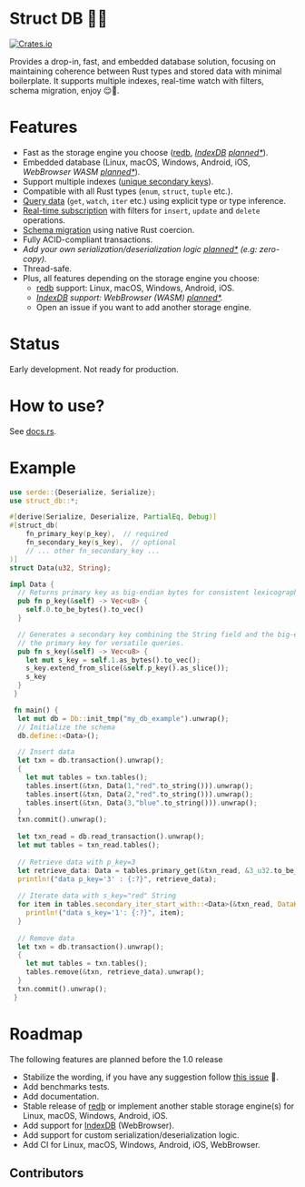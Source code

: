 # Struct DB 🔧🔩 

[![Crates.io](https://img.shields.io/crates/v/struct_db?style=flat-square)](https://crates.io/crates/struct_db)

Provides a drop-in, fast, and embedded database solution, focusing on maintaining coherence between Rust types and stored data with minimal boilerplate. It supports multiple indexes, real-time watch with filters, schema migration, enjoy 😌🍃.

# Features

- Fast as the storage engine you choose ([redb](https://github.com/cberner/redb), _[IndexDB](https://rustwasm.github.io/wasm-bindgen/api/web_sys/struct.IdbDatabase.html) [planned*](#roadmap)_).
- Embedded database (Linux, macOS, Windows, Android, iOS, _WebBrowser WASM [planned*](#roadmap)_).
- Support multiple indexes ([unique secondary keys](https://docs.rs/struct_db/latest/struct_db/trait.ReadableTable.html#method.secondary_get)).
- Compatible with all Rust types (`enum`, `struct`, `tuple` etc.).
- [Query data](https://docs.rs/struct_db/latest/struct_db/trait.ReadableTable.html#method.primary_get) (`get`, `watch`, `iter` etc.) using explicit type or type inference. 
- [Real-time subscription](https://docs.rs/struct_db/latest/struct_db/struct.Db.html#method.primary_watch) with filters for `insert`, `update` and `delete` operations.
- [Schema migration](https://docs.rs/struct_db/latest/struct_db/struct.Tables.html#method.migrate) using native Rust coercion.
- Fully ACID-compliant transactions.
- _Add your own serialization/deserialization logic [planned*](#roadmap) (e.g: zero-copy)._
- Thread-safe.
- Plus, all features depending on the storage engine you choose:
   - [redb](https://github.com/cberner/redb) support: Linux, macOS, Windows, Android, iOS.
   - _[IndexDB](https://rustwasm.github.io/wasm-bindgen/api/web_sys/struct.IdbDatabase.html) support: WebBrowser (WASM) [planned*](#roadmap)._
   - Open an issue if you want to add another storage engine.

# Status

Early development. Not ready for production.

# How to use?

See [docs.rs](https://docs.rs/struct_db/latest/struct_db/).

# Example

```rust
use serde::{Deserialize, Serialize};
use struct_db::*;

#[derive(Serialize, Deserialize, PartialEq, Debug)]
#[struct_db(
    fn_primary_key(p_key),  // required
    fn_secondary_key(s_key),  // optional
    // ... other fn_secondary_key ...
)]
struct Data(u32, String);

impl Data {
  // Returns primary key as big-endian bytes for consistent lexicographical ordering.
  pub fn p_key(&self) -> Vec<u8> {
    self.0.to_be_bytes().to_vec()
  }

  // Generates a secondary key combining the String field and the big-endian bytes of
  // the primary key for versatile queries.
  pub fn s_key(&self) -> Vec<u8> {
    let mut s_key = self.1.as_bytes().to_vec();
    s_key.extend_from_slice(&self.p_key().as_slice());
    s_key
  }
 }

 fn main() {
  let mut db = Db::init_tmp("my_db_example").unwrap();
  // Initialize the schema
  db.define::<Data>();

  // Insert data
  let txn = db.transaction().unwrap();
  {
    let mut tables = txn.tables();
    tables.insert(&txn, Data(1,"red".to_string())).unwrap();
    tables.insert(&txn, Data(2,"red".to_string())).unwrap();
    tables.insert(&txn, Data(3,"blue".to_string())).unwrap();
  }
  txn.commit().unwrap();
   
  let txn_read = db.read_transaction().unwrap();
  let mut tables = txn_read.tables();
   
  // Retrieve data with p_key=3 
  let retrieve_data: Data = tables.primary_get(&txn_read, &3_u32.to_be_bytes()).unwrap().unwrap();
  println!("data p_key='3' : {:?}", retrieve_data);
   
  // Iterate data with s_key="red" String
  for item in tables.secondary_iter_start_with::<Data>(&txn_read, DataKey::s_key, "red".as_bytes()).unwrap() {
    println!("data s_key='1': {:?}", item);
  }
   
  // Remove data
  let txn = db.transaction().unwrap();
  {
    let mut tables = txn.tables();
    tables.remove(&txn, retrieve_data).unwrap();
  }
  txn.commit().unwrap();
 }
```

# Roadmap

The following features are planned before the 1.0 release

- Stabilize the wording, if you have any suggestion follow [this issue](https://github.com/vincent-herlemont/struct_db/issues/1) 🙏.
- Add benchmarks tests. 
- Add documentation.
- Stable release of [redb](https://github.com/cberner/redb) or implement another stable storage engine(s) for Linux, macOS, Windows, Android, iOS.
- Add support for [IndexDB](https://rustwasm.github.io/wasm-bindgen/api/web_sys/struct.IdbDatabase.html) (WebBrowser).
- Add support for custom serialization/deserialization logic.
- Add CI for Linux, macOS, Windows, Android, iOS, WebBrowser.

## Contributors

<!-- ALL-CONTRIBUTORS-LIST:START - Do not remove or modify this section -->
<!-- prettier-ignore-start -->
<!-- markdownlint-disable -->

<!-- markdownlint-restore -->
<!-- prettier-ignore-end -->

<!-- ALL-CONTRIBUTORS-LIST:END -->